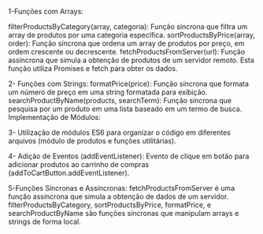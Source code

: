 1-Funções com Arrays:

filterProductsByCategory(array, categoria): Função síncrona que filtra um array de produtos por uma categoria específica.
sortProductsByPrice(array, order): Função síncrona que ordena um array de produtos por preço, em ordem crescente ou decrescente.
fetchProductsFromServer(url): Função assíncrona que simula a obtenção de produtos de um servidor remoto. Esta função utiliza Promises e fetch para obter os dados.

2- Funções com Strings:
formatPrice(price): Função síncrona que formata um número de preço em uma string formatada para exibição.
searchProductByName(products, searchTerm): Função síncrona que pesquisa por um produto em uma lista baseado em um termo de busca.
Implementação de Módulos:

3- Utilização de módulos ES6 para organizar o código em diferentes arquivos (módulo de produtos e funções utilitárias).

4- Adição de Eventos (addEventListener):
Evento de clique em botão para adicionar produtos ao carrinho de compras (addToCartButton.addEventListener).

5-Funções Síncronas e Assíncronas:
fetchProductsFromServer é uma função assíncrona que simula a obtenção de dados de um servidor.
filterProductsByCategory, sortProductsByPrice, formatPrice, e searchProductByName são funções síncronas que manipulam arrays e strings de forma local.
